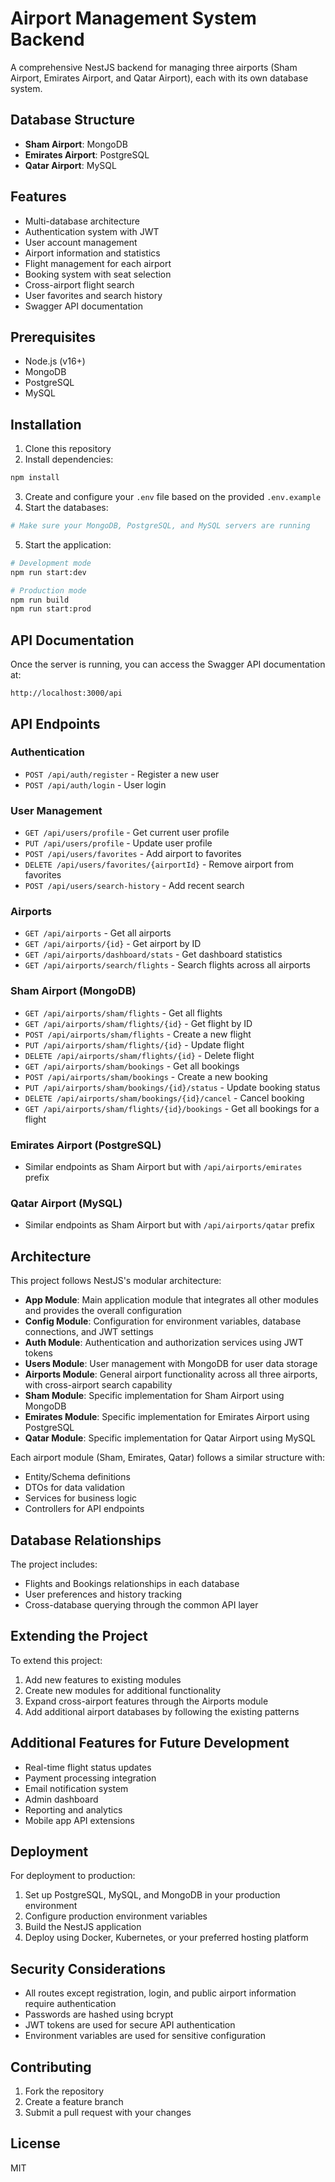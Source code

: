# Airport Management System Backend

A comprehensive NestJS backend for managing three airports (Sham Airport, Emirates Airport, and Qatar Airport), each with its own database system.

## Database Structure

- **Sham Airport**: MongoDB
- **Emirates Airport**: PostgreSQL
- **Qatar Airport**: MySQL

## Features

- Multi-database architecture
- Authentication system with JWT
- User account management
- Airport information and statistics
- Flight management for each airport
- Booking system with seat selection
- Cross-airport flight search
- User favorites and search history
- Swagger API documentation

## Prerequisites

- Node.js (v16+)
- MongoDB
- PostgreSQL
- MySQL

## Installation

1. Clone this repository
2. Install dependencies:

```bash
npm install
```

3. Create and configure your `.env` file based on the provided `.env.example`
4. Start the databases:

```bash
# Make sure your MongoDB, PostgreSQL, and MySQL servers are running
```

5. Start the application:

```bash
# Development mode
npm run start:dev

# Production mode
npm run build
npm run start:prod
```

## API Documentation

Once the server is running, you can access the Swagger API documentation at:

```
http://localhost:3000/api
```

## API Endpoints

### Authentication

- `POST /api/auth/register` - Register a new user
- `POST /api/auth/login` - User login

### User Management

- `GET /api/users/profile` - Get current user profile
- `PUT /api/users/profile` - Update user profile
- `POST /api/users/favorites` - Add airport to favorites
- `DELETE /api/users/favorites/{airportId}` - Remove airport from favorites
- `POST /api/users/search-history` - Add recent search

### Airports

- `GET /api/airports` - Get all airports
- `GET /api/airports/{id}` - Get airport by ID
- `GET /api/airports/dashboard/stats` - Get dashboard statistics
- `GET /api/airports/search/flights` - Search flights across all airports

### Sham Airport (MongoDB)

- `GET /api/airports/sham/flights` - Get all flights
- `GET /api/airports/sham/flights/{id}` - Get flight by ID
- `POST /api/airports/sham/flights` - Create a new flight
- `PUT /api/airports/sham/flights/{id}` - Update flight
- `DELETE /api/airports/sham/flights/{id}` - Delete flight
- `GET /api/airports/sham/bookings` - Get all bookings
- `POST /api/airports/sham/bookings` - Create a new booking
- `PUT /api/airports/sham/bookings/{id}/status` - Update booking status
- `DELETE /api/airports/sham/bookings/{id}/cancel` - Cancel booking
- `GET /api/airports/sham/flights/{id}/bookings` - Get all bookings for a flight

### Emirates Airport (PostgreSQL)

- Similar endpoints as Sham Airport but with `/api/airports/emirates` prefix

### Qatar Airport (MySQL)

- Similar endpoints as Sham Airport but with `/api/airports/qatar` prefix

## Architecture

This project follows NestJS's modular architecture:

- **App Module**: Main application module that integrates all other modules and provides the overall configuration
- **Config Module**: Configuration for environment variables, database connections, and JWT settings
- **Auth Module**: Authentication and authorization services using JWT tokens
- **Users Module**: User management with MongoDB for user data storage
- **Airports Module**: General airport functionality across all three airports, with cross-airport search capability
- **Sham Module**: Specific implementation for Sham Airport using MongoDB
- **Emirates Module**: Specific implementation for Emirates Airport using PostgreSQL
- **Qatar Module**: Specific implementation for Qatar Airport using MySQL

Each airport module (Sham, Emirates, Qatar) follows a similar structure with:
- Entity/Schema definitions
- DTOs for data validation
- Services for business logic
- Controllers for API endpoints

## Database Relationships

The project includes:
- Flights and Bookings relationships in each database
- User preferences and history tracking
- Cross-database querying through the common API layer

## Extending the Project

To extend this project:

1. Add new features to existing modules
2. Create new modules for additional functionality
3. Expand cross-airport features through the Airports module
4. Add additional airport databases by following the existing patterns

## Additional Features for Future Development

- Real-time flight status updates
- Payment processing integration
- Email notification system
- Admin dashboard
- Reporting and analytics
- Mobile app API extensions

## Deployment

For deployment to production:

1. Set up PostgreSQL, MySQL, and MongoDB in your production environment
2. Configure production environment variables
3. Build the NestJS application
4. Deploy using Docker, Kubernetes, or your preferred hosting platform

## Security Considerations

- All routes except registration, login, and public airport information require authentication
- Passwords are hashed using bcrypt
- JWT tokens are used for secure API authentication
- Environment variables are used for sensitive configuration

## Contributing

1. Fork the repository
2. Create a feature branch
3. Submit a pull request with your changes

## License

MIT